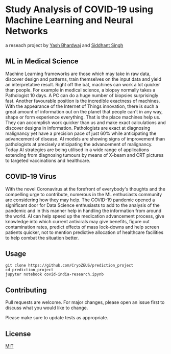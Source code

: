 
# Study Analysis of COVID-19 using Machine Learning and Neural Networks 

a reseach project by [Yash Bhardwaj](https://github.com/CryoZEUS) and [Siddhant Singh](https://github.com/illuminati-80)

## ML in Medical Science

Machine Learning frameworks are those which may take in raw data, discover design and patterns, train themselves on the input data and yield an interpretative result. Right off the bat, machines can work a lot quicker than people. For example in medical science, a biopsy normally takes a Pathologist 10 days. A PC can do a huge number of biopsies surprisingly fast. Another favourable position is the incredible exactness of machines. With the appearance of the Internet of Things innovation, there is such a great amount of information out on the planet that people can't in any way, shape or form experience everything. That is the place machines help us. 
They can accomplish work quicker than us and make exact calculations and discover designs in information. Pathologists are exact at diagnosing malignancy yet have a precision pace of just 60% while anticipating the advancement of disease. AI models are showing signs of improvement than pathologists at precisely anticipating the advancement of malignancy. Today AI strategies are being utilised in a wide range of applications extending from diagnosing tumours by means of X-beam and CRT pictures to targeted vaccinations and healthcare.

## COVID-19 Virus

With the novel Coronavirus at the forefront of everybody's thoughts and the compelling urge to contribute, numerous in the ML enthusiasts community are considering how they may help. The COVID-19 pandemic opened a significant door for Data Science enthusiasts to add to the analysis of the pandemic and in this manner help in handling the information from around the world. AI can help speed up the medication advancement process, give knowledge into which current antivirals may give benefits, figure out contamination rates, predict effects of mass lock-downs and help screen patients quicker, not to mention predictive allocation of healthcare facilities to help combat the situation better. 


## Usage

```
git clone https://github.com/CryoZEUS/prediction_project
cd prediction_project
jupyter notebook covid-india-research.ipynb
```

## Contributing
Pull requests are welcome. For major changes, please open an issue first to discuss what you would like to change.

Please make sure to update tests as appropriate.

## License
[MIT](https://spdx.org/licenses/MIT.html)